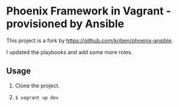 # Phoenix Framework in Vagrant - provisioned by Ansible

This project is a fork by https://github.com/kriben/phoenix-ansible.

I updated the playbooks and add some more roles.

## Usage

1. Clone the project.

2. ``$ vagrant up dev``
